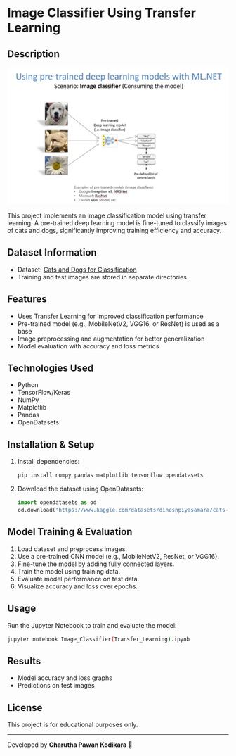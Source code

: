 # Image Classifier Using Transfer Learning

## Description

![Project Image](cat_dog_classification.png)

This project implements an image classification model using transfer learning. A pre-trained deep learning model is fine-tuned to classify images of cats and dogs, significantly improving training efficiency and accuracy.

## Dataset Information
- Dataset: [Cats and Dogs for Classification](https://www.kaggle.com/datasets/dineshpiyasamara/cats-and-dogs-for-classification)
- Training and test images are stored in separate directories.

## Features
- Uses Transfer Learning for improved classification performance
- Pre-trained model (e.g., MobileNetV2, VGG16, or ResNet) is used as a base
- Image preprocessing and augmentation for better generalization
- Model evaluation with accuracy and loss metrics

## Technologies Used
- Python
- TensorFlow/Keras
- NumPy
- Matplotlib
- Pandas
- OpenDatasets

## Installation & Setup
1. Install dependencies:
   ```bash
   pip install numpy pandas matplotlib tensorflow opendatasets
   ```
2. Download the dataset using OpenDatasets:
   ```python
   import opendatasets as od
   od.download("https://www.kaggle.com/datasets/dineshpiyasamara/cats-and-dogs-for-classification")
   ```

## Model Training & Evaluation
1. Load dataset and preprocess images.
2. Use a pre-trained CNN model (e.g., MobileNetV2, ResNet, or VGG16).
3. Fine-tune the model by adding fully connected layers.
4. Train the model using training data.
5. Evaluate model performance on test data.
6. Visualize accuracy and loss over epochs.

## Usage
Run the Jupyter Notebook to train and evaluate the model:
```bash
jupyter notebook Image_Classifier(Transfer_Learning).ipynb
```

## Results
- Model accuracy and loss graphs
- Predictions on test images

## License
This project is for educational purposes only.

---
Developed by **Charutha Pawan Kodikara** 🚀

